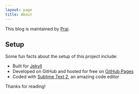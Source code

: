 ```yaml
---
layout: page
title: About
---
```


<p class="message">
  This blog is maintained by <a href="https://prajis.me">Praj</a>.
</p>
 
## Setup

Some fun facts about the setup of this project include:

* Built for [Jekyll](http://jekyllrb.com)
* Developed on GitHub and hosted for free on [GitHub Pages](https://pages.github.com)
* Coded with [Sublime Text 2](http://sublimetext.com), an amazing code editor

Thanks for reading!
